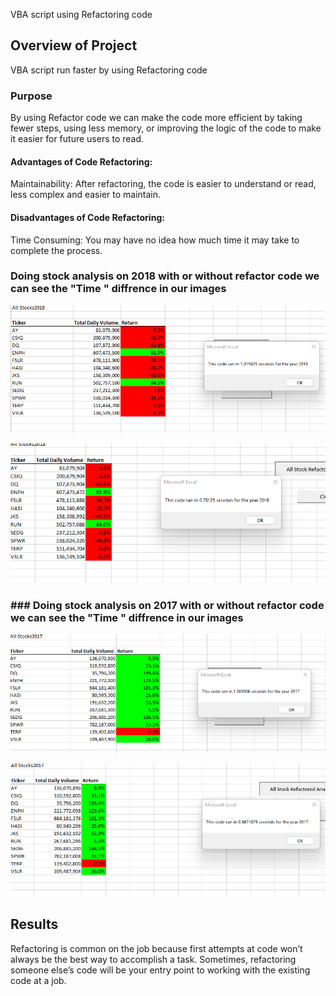  VBA script using Refactoring code

## Overview of Project
VBA script run faster by using Refactoring code

### Purpose
By using Refactor code  we can make the code more efficient by taking fewer steps, using less memory, or improving the logic of the code to make it easier for future users to read.

#### Advantages of Code Refactoring:
Maintainability: After refactoring, the code is easier to understand or read, less complex and easier to maintain.

#### Disadvantages of Code Refactoring: 
Time Consuming: You may have no idea how much time it may take to complete the process.

### Doing stock analysis on 2018 with or without refactor code  we  can see the  "Time " diffrence in our images 
![Result of 2018 Without Refactoring](https://github.com/Rubina-Shrivastava/stock-analysis/blob/main/2018%20stockanalysis.png)

![Result of 2018 With Refactoring](https://github.com/Rubina-Shrivastava/stock-analysis/blob/main/VBA_Challenge_2018.png)

### ### Doing stock analysis on 2017 with or without refactor code  we  can see the  "Time " diffrence in our images
![Result of 2017 Without Refactoring](https://github.com/Rubina-Shrivastava/stock-analysis/blob/main/2017%20stockanalysis.png)

![Result of 2017 With Refactoring](https://github.com/Rubina-Shrivastava/stock-analysis/blob/main/VBA_Challenge_2017.png)

## Results
Refactoring is common on the job because first attempts at code won’t always be the best way to accomplish a task. Sometimes, refactoring someone else’s code will be your entry point to working with the existing code at a job.
